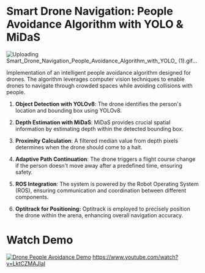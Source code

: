 # Smart Drone Navigation: People Avoidance Algorithm with YOLO & MiDaS

![Uploading Smart_Drone_Navigation_People_Avoidance_Algorithm_with_YOLO_ (1).gif…]()


Implementation of an intelligent people avoidance algorithm designed for drones. The algorithm leverages computer vision techniques to enable drones to navigate through crowded spaces while avoiding collisions with people.

1. **Object Detection with YOLOv8**:
The drone identifies the person's location and bounding box using YOLOv8.

2. **Depth Estimation with MiDaS**:
MiDaS provides crucial spatial information by estimating depth within the detected bounding box.

3. **Proximity Calculation**:
A filtered median value from depth pixels determines when the drone should come to a halt.

4. **Adaptive Path Continuation**:
The drone triggers a flight course change if the person doesn't move away after a predefined time, ensuring safety.

5. **ROS Integration**:
The system is powered by the Robot Operating System (ROS), ensuring communication and coordination between different components.

6. **Optitrack for Positioning:**
   Optitrack is employed to precisely position the drone within the arena, enhancing overall navigation accuracy.

# Watch Demo
[![Drone People Avoidance Demo](http://img.youtube.com/vi/LktCZMAJIaI/0.jpg)](https://youtu.be/LktCZMAJIaI?si=TmuFmULtceWwwfze)
https://www.youtube.com/watch?v=LktCZMAJIaI



